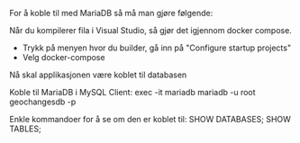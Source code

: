 For å koble til med MariaDB så må man gjøre følgende: 

Når du kompilerer fila i Visual Studio, så gjør det igjennom docker compose. 
 - Trykk på menyen hvor du builder, gå inn på "Configure startup projects"
 - Velg docker-compose

Nå skal applikasjonen være koblet til databasen


Koble til MariaDB i MySQL Client:
exec -it mariadb mariadb -u root geochangesdb -p

Enkle kommandoer for å se om den er koblet til: 
SHOW DATABASES;
SHOW TABLES;
